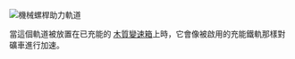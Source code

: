 ![機械螺桿助力軌道](block:betterwithmods:booster)

當這個軌道被放置在已充能的 [木質變速箱](wooden_gearbox.md)上時，它會像被啟用的充能鐵軌那樣對礦車進行加速。